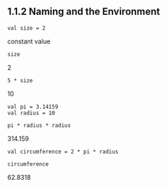1.1.2  Naming and the Environment
---------------------------------

    val size = 2

constant value

    size

2

    5 * size

10

    val pi = 3.14159
    val radius = 10

    pi * radius * radius

314.159

    val circumference = 2 * pi * radius

    circumference

62.8318
